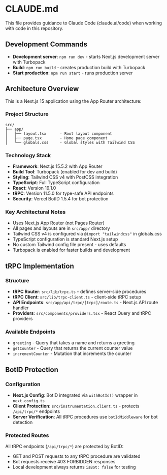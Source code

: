 # CLAUDE.md

This file provides guidance to Claude Code (claude.ai/code) when working with code in this repository.

## Development Commands

- **Development server**: `npm run dev` - starts Next.js development server with Turbopack
- **Build**: `npm run build` - creates production build with Turbopack
- **Start production**: `npm run start` - runs production server

## Architecture Overview

This is a Next.js 15 application using the App Router architecture:

### Project Structure
```
src/
├── app/
│   ├── layout.tsx      - Root layout component
│   ├── page.tsx        - Home page component
│   └── globals.css     - Global styles with Tailwind CSS
```

### Technology Stack
- **Framework**: Next.js 15.5.2 with App Router
- **Build Tool**: Turbopack (enabled for dev and build)
- **Styling**: Tailwind CSS v4 with PostCSS integration
- **TypeScript**: Full TypeScript configuration
- **React**: Version 19.1.0
- **tRPC**: Version 11.5.0 for type-safe API endpoints
- **Security**: Vercel BotID 1.5.4 for bot protection

### Key Architectural Notes
- Uses Next.js App Router (not Pages Router)
- All pages and layouts are in `src/app/` directory
- Tailwind CSS v4 is configured via `@import "tailwindcss"` in globals.css
- TypeScript configuration is standard Next.js setup
- No custom Tailwind config file present - uses defaults
- Turbopack is enabled for faster builds and development

## tRPC Implementation

### Structure
- **tRPC Router**: `src/lib/trpc.ts` - defines server-side procedures
- **tRPC Client**: `src/lib/trpc-client.ts` - client-side tRPC setup
- **API Endpoints**: `src/app/api/trpc/[trpc]/route.ts` - Next.js API route handler
- **Providers**: `src/components/providers.tsx` - React Query and tRPC providers

### Available Endpoints
- `greeting` - Query that takes a name and returns a greeting
- `getCounter` - Query that returns the current counter value
- `incrementCounter` - Mutation that increments the counter

## BotID Protection

### Configuration
- **Next.js Config**: BotID integrated via `withBotId()` wrapper in `next.config.ts`
- **Client Protection**: `src/instrumentation.client.ts` - protects `/api/trpc/*` endpoints
- **Server Verification**: All tRPC procedures use `botIdMiddleware` for bot detection

### Protected Routes
All tRPC endpoints (`/api/trpc/*`) are protected by BotID:
- GET and POST requests to any tRPC procedure are validated
- Bot requests receive 403 FORBIDDEN responses
- Local development always returns `isBot: false` for testing